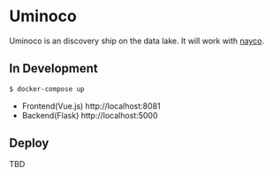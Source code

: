 # Uminoco

Uminoco is an discovery ship on the data lake. It will work with [nayco](https://github.com/tac0x2a/nayco).

## In Development

```sh
$ docker-compose up
```

+ Frontend(Vue.js) http://localhost:8081
+ Backend(Flask) http://localhost:5000


## Deploy
TBD
